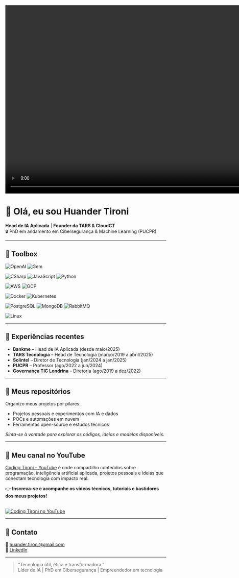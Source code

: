 <video align="right" height="590em" controls>
  <source src="https://youtu.be/KUnY_WRCA2E?si=gnFWhRAFD45mbnEi">
</video>

# 👋 Olá, eu sou Huander Tironi

**Head de IA Aplicada** | **Founder da TARS & CloudCT**  
🔒 PhD em andamento em Cibersegurança & Machine Learning (PUCPR)  

---

## 🧰 Toolbox

![OpenAI](https://img.shields.io/badge/OpenAI-412991.svg?style=for-the-badge&logo=OpenAI&logoColor=white) 
![Gem](https://img.shields.io/badge/gem-7493FF?style=for-the-badge&logo=googlegemini&logoColor=white)

![CSharp](https://img.shields.io/badge/Csharp-000000?style=for-the-badge&logo=sharp&logoColor=white) 
![JavaScript](https://img.shields.io/badge/javascript-F7DF1E?style=for-the-badge&logo=javascript&logoColor=white)
![Python](https://img.shields.io/badge/Python-3670A0?style=for-the-badge&logo=python&logoColor=white)

![AWS](https://img.shields.io/badge/AWS-f79400?style=for-the-badge&logo=amazon-aws&logoColor=white)
![GCP](https://img.shields.io/badge/GCP-4082f3?style=for-the-badge&logo=google-cloud&logoColor=white)

![Docker](https://img.shields.io/badge/Docker-2496ED?logo=docker&logoColor=white&style=for-the-badge)
![Kubernetes](https://img.shields.io/badge/kubernetes-%23326ce5.svg?style=for-the-badge&logo=kubernetes&logoColor=white)

![PostgreSQL](https://img.shields.io/badge/postgresql-31648C?style=for-the-badge&logo=postgresql&logoColor=white)
![MongoDB](https://img.shields.io/badge/MongoDB-1AAD57?style=for-the-badge&logo=mongodb&logoColor=white)
![RabbitMQ](https://img.shields.io/badge/Rabbitmq-FF6600?style=for-the-badge&logo=rabbitmq&logoColor=white)

![Linux](https://img.shields.io/badge/Linux-FCC624?style=for-the-badge&logo=linux&logoColor=black)

---

## 🚀 Experiências recentes

- **Bankme** – Head de IA Aplicada (desde maio/2025)  
- **TARS Tecnologia** – Head de Tecnologia (março/2019 a abril/2025)  
- **Solintel** – Diretor de Tecnologia (jan/2024 a jan/2025)  
- **PUCPR** – Professor (ago/2022 a jun/2024)  
- **Governança TIC Londrina** – Diretoria (ago/2019 a dez/2022)

---

## 📂 Meus repositórios

Organizo meus projetos por pilares:

- Projetos pessoais e experimentos com IA e dados  
- POCs e automações em nuvem  
- Ferramentas open-source e estudos técnicos  

*Sinta-se à vontade para explorar os códigos, ideias e modelos disponíveis.*

---

## 🎥 Meu canal no YouTube

[Coding Tironi – YouTube](https://www.youtube.com/@codingtironi) é onde compartilho conteúdos sobre programação, inteligência artificial aplicada, projetos pessoais e ideias que conectam tecnologia com impacto real.

👉 **Inscreva-se e acompanhe os vídeos técnicos, tutoriais e bastidores dos meus projetos!**  
&nbsp;

[![Coding Tironi no YouTube](https://img.shields.io/badge/YouTube-Coding%20Tironi-red?style=for-the-badge&logo=youtube)](https://www.youtube.com/@codingtironi)

---

## 📧 Contato

📧 huander.tironi@gmail.com  
🔗 [LinkedIn](https://www.linkedin.com/in/huandertironi)  

---

> “Tecnologia útil, ética e transformadora.”  
> Líder de IA | PhD em Cibersegurança | Empreendedor em tecnologia  
